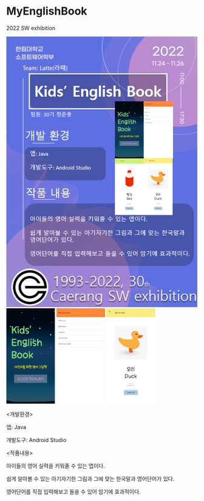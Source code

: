 # MyEnglishBook
2022 SW exhibition

<img src="SW전시회 판넬.png" width="640px"/>
<img src="캡쳐1.jpg" width="128px"/>
<img src="캡쳐2.jpg" width="128px"/>
<img src="캡쳐3.jpg" width="128px"/>


<개발환경>

  앱: Java

  개발도구: Android Studio
  
  

<작품내용>

  아이들의 영어 실력을 키워줄 수 있는 앱이다.

  쉽게 알아볼 수 있는 아기자기한 그림과 그에 맞는 한국말과 영어단어가 있다.

  영어단어를 직접 입력해보고 들을 수 있어 암기에 효과적이다.
 
